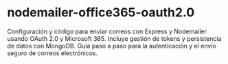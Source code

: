 # nodemailer-office365-oauth2.0
Configuración y código para enviar correos con Express y Nodemailer usando OAuth 2.0 y Microsoft 365. Incluye gestión de tokens y persistencia de datos con MongoDB. Guía paso a paso para la autenticación y el envío seguro de correos electrónicos.
